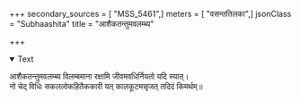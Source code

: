+++
secondary_sources = [ "MSS_5461",]
meters = [ "वसन्ततिलका",]
jsonClass = "Subhaashita"
title = "आशैकतन्तुमवलम्ब्य"

+++

<details open><summary>Text</summary>

आशैकतन्तुमवलम्ब्य विलम्बमाना रक्षामि जीवमवधिर्नियतो यदि स्यात्।  
नो चेद् विधिः सकललोकहितैककारी यत् कालकूटमसृजत् तदिदं किमर्थम्॥
</details>
